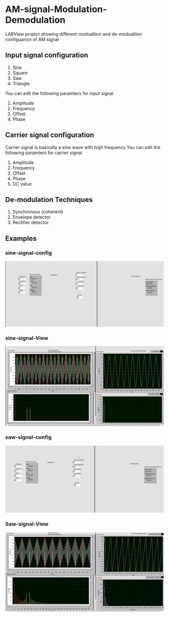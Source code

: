 # AM-signal-Modulation-Demodulation
LABView project showing different modualtion and de-modualtion configuarion of AM signal


## Input signal configuration

1. Sine
2. Square
3. Saw
4. Triangle

You can edit the following paramters for input signal

1. Amplitude
2. Frequency
3. Offset
4. Phase

## Carrier signal configuration

Carrier signal is basically a sine wave with high frequency 
You can edit the following paramters for carrier signal

1. Amplitude
2. Frequency
3. Offset
4. Phase
5. DC value


## De-modulation Techniques

1. Synchronous (coherent)
2. Envelope detector
3. Rectifier detector


## Examples

### sine-signal-config
![sine-signal-config](pics/sine-signal-config.jpeg "sine-signal-config")

### sine-signal-View
![sine-signal-view](pics/sine-signal-view.jpeg "sine-signal-view")

### saw-signal-config
![saw-signal-config](pics/saw-signal-config.jpeg "saw-signal-config")

### Saw-signal-View
![saw-signal-view](pics/saw-signal-view.jpeg "saw-signal-view")
